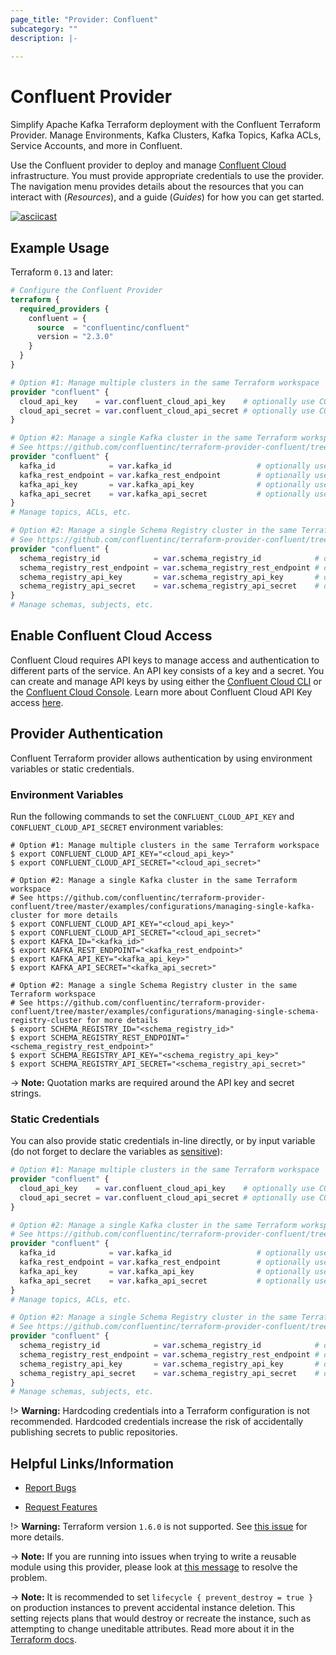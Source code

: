 ```yaml
---
page_title: "Provider: Confluent"
subcategory: ""
description: |-
  
---
```


# Confluent Provider

Simplify Apache Kafka Terraform deployment with the Confluent Terraform Provider. Manage Environments, Kafka Clusters, Kafka Topics, Kafka ACLs, Service Accounts, and more in Confluent.

Use the Confluent provider to deploy and manage [Confluent Cloud](https://www.confluent.io/confluent-cloud/) infrastructure. You must provide appropriate credentials to use the provider. The navigation menu provides details about the resources that you can interact with (_Resources_), and a guide (_Guides_) for how you can get started.

[![asciicast](https://asciinema.org/a/580630.svg)](https://asciinema.org/a/580630)

## Example Usage

Terraform `0.13` and later:

```terraform
# Configure the Confluent Provider
terraform {
  required_providers {
    confluent = {
      source  = "confluentinc/confluent"
      version = "2.3.0"
    }
  }
}

# Option #1: Manage multiple clusters in the same Terraform workspace
provider "confluent" {
  cloud_api_key    = var.confluent_cloud_api_key    # optionally use CONFLUENT_CLOUD_API_KEY env var
  cloud_api_secret = var.confluent_cloud_api_secret # optionally use CONFLUENT_CLOUD_API_SECRET env var
}

# Option #2: Manage a single Kafka cluster in the same Terraform workspace
# See https://github.com/confluentinc/terraform-provider-confluent/tree/master/examples/configurations/managing-single-kafka-cluster for more details
provider "confluent" {
  kafka_id            = var.kafka_id                   # optionally use KAFKA_ID env var
  kafka_rest_endpoint = var.kafka_rest_endpoint        # optionally use KAFKA_REST_ENDPOINT env var
  kafka_api_key       = var.kafka_api_key              # optionally use KAFKA_API_KEY env var
  kafka_api_secret    = var.kafka_api_secret           # optionally use KAFKA_API_SECRET env var
}
# Manage topics, ACLs, etc.

# Option #2: Manage a single Schema Registry cluster in the same Terraform workspace
# See https://github.com/confluentinc/terraform-provider-confluent/tree/master/examples/configurations/managing-single-schema-registry-cluster for more details
provider "confluent" {
  schema_registry_id            = var.schema_registry_id            # optionally use SCHEMA_REGISTRY_ID env var
  schema_registry_rest_endpoint = var.schema_registry_rest_endpoint # optionally use SCHEMA_REGISTRY_REST_ENDPOINT env var
  schema_registry_api_key       = var.schema_registry_api_key       # optionally use SCHEMA_REGISTRY_API_KEY env var
  schema_registry_api_secret    = var.schema_registry_api_secret    # optionally use SCHEMA_REGISTRY_API_SECRET env var
}
# Manage schemas, subjects, etc.
```

## Enable Confluent Cloud Access

Confluent Cloud requires API keys to manage access and authentication to different parts of the service. An API key consists of a key and a secret. You can create and manage API keys by using either the [Confluent Cloud CLI](https://docs.confluent.io/ccloud-cli/current/index.html) or the [Confluent Cloud Console](https://confluent.cloud/). Learn more about Confluent Cloud API Key access [here](https://docs.confluent.io/cloud/current/client-apps/api-keys.html#ccloud-api-keys).

## Provider Authentication

Confluent Terraform provider allows authentication by using environment variables or static credentials.

### Environment Variables

Run the following commands to set the `CONFLUENT_CLOUD_API_KEY` and `CONFLUENT_CLOUD_API_SECRET` environment variables:

```shell
# Option #1: Manage multiple clusters in the same Terraform workspace
$ export CONFLUENT_CLOUD_API_KEY="<cloud_api_key>"
$ export CONFLUENT_CLOUD_API_SECRET="<cloud_api_secret>"

# Option #2: Manage a single Kafka cluster in the same Terraform workspace
# See https://github.com/confluentinc/terraform-provider-confluent/tree/master/examples/configurations/managing-single-kafka-cluster for more details
$ export CONFLUENT_CLOUD_API_KEY="<cloud_api_key>"
$ export CONFLUENT_CLOUD_API_SECRET="<cloud_api_secret>"
$ export KAFKA_ID="<kafka_id>"
$ export KAFKA_REST_ENDPOINT="<kafka_rest_endpoint>"
$ export KAFKA_API_KEY="<kafka_api_key>"
$ export KAFKA_API_SECRET="<kafka_api_secret>"

# Option #2: Manage a single Schema Registry cluster in the same Terraform workspace
# See https://github.com/confluentinc/terraform-provider-confluent/tree/master/examples/configurations/managing-single-schema-registry-cluster for more details
$ export SCHEMA_REGISTRY_ID="<schema_registry_id>"
$ export SCHEMA_REGISTRY_REST_ENDPOINT="<schema_registry_rest_endpoint>"
$ export SCHEMA_REGISTRY_API_KEY="<schema_registry_api_key>"
$ export SCHEMA_REGISTRY_API_SECRET="<schema_registry_api_secret>"
```

-> **Note:** Quotation marks are required around the API key and secret strings.

### Static Credentials

You can also provide static credentials in-line directly, or by input variable (do not forget to declare the variables as [sensitive](https://learn.hashicorp.com/tutorials/terraform/sensitive-variables#refactor-database-credentials)):

```terraform
# Option #1: Manage multiple clusters in the same Terraform workspace
provider "confluent" {
  cloud_api_key    = var.confluent_cloud_api_key    # optionally use CONFLUENT_CLOUD_API_KEY env var
  cloud_api_secret = var.confluent_cloud_api_secret # optionally use CONFLUENT_CLOUD_API_SECRET env var
}

# Option #2: Manage a single Kafka cluster in the same Terraform workspace
# See https://github.com/confluentinc/terraform-provider-confluent/tree/master/examples/configurations/managing-single-kafka-cluster for more details
provider "confluent" {
  kafka_id            = var.kafka_id                   # optionally use KAFKA_ID env var
  kafka_rest_endpoint = var.kafka_rest_endpoint        # optionally use KAFKA_REST_ENDPOINT env var
  kafka_api_key       = var.kafka_api_key              # optionally use KAFKA_API_KEY env var
  kafka_api_secret    = var.kafka_api_secret           # optionally use KAFKA_API_SECRET env var
}
# Manage topics, ACLs, etc.

# Option #2: Manage a single Schema Registry cluster in the same Terraform workspace
# See https://github.com/confluentinc/terraform-provider-confluent/tree/master/examples/configurations/managing-single-schema-registry-cluster for more details
provider "confluent" {
  schema_registry_id            = var.schema_registry_id            # optionally use SCHEMA_REGISTRY_ID env var
  schema_registry_rest_endpoint = var.schema_registry_rest_endpoint # optionally use SCHEMA_REGISTRY_REST_ENDPOINT env var
  schema_registry_api_key       = var.schema_registry_api_key       # optionally use SCHEMA_REGISTRY_API_KEY env var
  schema_registry_api_secret    = var.schema_registry_api_secret    # optionally use SCHEMA_REGISTRY_API_SECRET env var
}
# Manage schemas, subjects, etc.
```

!> **Warning:** Hardcoding credentials into a Terraform configuration is not recommended. Hardcoded credentials increase the risk of accidentally publishing secrets to public repositories.

## Helpful Links/Information

* [Report Bugs](https://github.com/confluentinc/terraform-provider-confluent/issues)

* [Request Features](mailto:cflt-tf-access@confluent.io?subject=Feature%20Request)

!> **Warning:** Terraform version `1.6.0` is not supported. See [this issue](https://github.com/confluentinc/terraform-provider-confluent/issues/315) for more details.

-> **Note:** If you are running into issues when trying to write a reusable module using this provider, please look at [this message](https://github.com/confluentinc/terraform-provider-confluentcloud/issues/20#issuecomment-1011833161) to resolve the problem.

-> **Note:** It is recommended to set `lifecycle { prevent_destroy = true }` on production instances to prevent accidental instance deletion. This setting rejects plans that would destroy or recreate the instance, such as attempting to change uneditable attributes. Read more about it in the [Terraform docs](https://www.terraform.io/language/meta-arguments/lifecycle#prevent_destroy).
